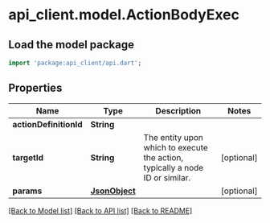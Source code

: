 # api_client.model.ActionBodyExec

## Load the model package
```dart
import 'package:api_client/api.dart';
```

## Properties
Name | Type | Description | Notes
------------ | ------------- | ------------- | -------------
**actionDefinitionId** | **String** |  | 
**targetId** | **String** | The entity upon which to execute the action, typically a node ID or similar. | [optional] 
**params** | [**JsonObject**](.md) |  | [optional] 

[[Back to Model list]](../README.md#documentation-for-models) [[Back to API list]](../README.md#documentation-for-api-endpoints) [[Back to README]](../README.md)


